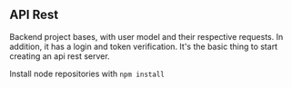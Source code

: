 ## API Rest

Backend project bases, with user model and their respective requests.
In addition, it has a login and token verification.
It's the basic thing to start creating an api rest server.

Install node repositories with ```npm install```
